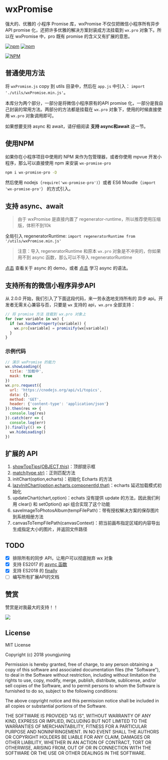 # wxPromise

强大的、优雅的 小程序 Promise 库，wxPromise 不仅仅把微信小程序所有异步 API promise 化，还把许多优雅的解决方案封装成方法挂载到 `wx.pro` 对象下。所以在 wxPromise 中，pro 既有 promise 的含义又有扩展的意思。

[![npm](https://img.shields.io/npm/v/wx-promise-pro.svg)](https://www.npmjs.com/package/wx-promise-pro) [![npm](https://img.shields.io/npm/dm/wx-promise-pro.svg)](https://www.npmjs.com/package/wx-promise-pro)

[![NPM](https://nodei.co/npm/wx-promise-pro.png?compact=true)](https://nodei.co/npm/wx-promise-pro/)

## 普通使用方法

将 `wxPromise.js` copy 到 utils 目录中，然后在 `app.js` 中引入： `import './utils/wxPromise.min.js'`。

本库分为两个部分，一部分是将微信小程序原有的API promise 化，一部分是我自己封装的常用方法。两部分的方法都是挂载在 `wx.pro` 对象下，使用的时候直接使用 `wx.pro` 对象调用即可。

如果想要支持 async 和 await，请仔细阅读 **支持 async和await** 这一节。

## 使用NPM

如果你在小程序项目中使用的 NPM 来作为包管理器，或者你使用 mpvue 开发小程序，那么可以直接使用 npm 来安装 `wx-promise-pro`

```bash
npm i wx-promise-pro -D
```

然后使用 nodejs（`require('wx-promise-pro')`）或者 ES6 Moudle（`import 'wx-promise-pro'`） 的方式引入。

## 支持 async、await

> 由于 wxPromise 是直接内置了 regenerator-runtime，所以推荐使用压缩版，体积不到10k

全局引入 regeneratorRuntime: `import regeneratorRuntime from '/utils/wxPromise.min.js'`

> 注意：导入 regeneratorRuntime 和原本 `wx.pro` 对象是不冲突的，你如果用不到 async 函数，那么可以不导入 regeneratorRuntime

[点击](./detail/async.md) 查看关于 async 的 demo，或者 [点击](http://es6.ruanyifeng.com/#docs/async) 学习 async 的语法。

## 支持所有的微信小程序异步API

从 2.0.0 开始，我们引入了下面这段代码，来一劳永逸地支持所有的 异步 api。开发者无需关心兼容与否，只要是 `wx` 支持的 api，`wx.pro` 全部支持：

```js
// 将 promise 方法 挂载到 wx.pro 对象上
for (var variable in wx) {
  if (wx.hasOwnProperty(variable)) {
    wx.pro[variable] = promisify(wx[variable])
  }
}
```

### 示例代码

```js
// 演示 wxPromise 的能力
wx.showLoading({
  title: '加载中',
  mask: true
})
wx.pro.request({
  url: 'https://cnodejs.org/api/v1/topics',
  data: {},
  method: 'GET',
  header: {'content-type': 'application/json'}
}).then(res => {
  console.log(res)
}).catch(err => {
  console.log(err)
}).finally(() => {
  wx.hideLoading()
})
```

## 扩展的 API

1. [showTopTips(OBJECT,this)](./detail/showTopTips.md)：顶部提示框
2. [match(type,str)](./detail/match.md)：正则匹配方法
3. initChart(option,echarts)：初始化 Echarts 的方法
4. [lazyInitChart(option,echarts,componentId,that)](./detail/lazyInitChart.md)：echarts 延迟加载模式初始化
5. updateChart(chart,option)：echats 没有提供 update 的方法，因此我们利用 clear() 和 setOption() api 组合实现了这个功能
6. saveImageToPhotosAlbum(tempFilePath)：带有授权解决方案的保存图片到系统相册方法
7. canvasToTempFilePath(canvasContext)：把当前画布指定区域的内容导出生成指定大小的图片，并返回文件路径

## TODO

* [x] 排除所有的同步 API，让用户可以彻底抛弃 wx 对象
* [x] 支持 ES2017 的 [async 函数](http://t.cn/RyUUVvA)
* [x] 支持 ES2018 的 [finally](http://t.cn/RuJyewc)
* [ ] 编写所有扩展API的文档

## 赞赏

赞赏是对我最大的支持！！

<img src="http://t.cn/RuKLpOz">

## License

MIT License

Copyright (c) 2018 youngjuning

Permission is hereby granted, free of charge, to any person obtaining a copy
of this software and associated documentation files (the "Software"), to deal
in the Software without restriction, including without limitation the rights
to use, copy, modify, merge, publish, distribute, sublicense, and/or sell
copies of the Software, and to permit persons to whom the Software is
furnished to do so, subject to the following conditions:

The above copyright notice and this permission notice shall be included in all
copies or substantial portions of the Software.

THE SOFTWARE IS PROVIDED "AS IS", WITHOUT WARRANTY OF ANY KIND, EXPRESS OR
IMPLIED, INCLUDING BUT NOT LIMITED TO THE WARRANTIES OF MERCHANTABILITY,
FITNESS FOR A PARTICULAR PURPOSE AND NONINFRINGEMENT. IN NO EVENT SHALL THE
AUTHORS OR COPYRIGHT HOLDERS BE LIABLE FOR ANY CLAIM, DAMAGES OR OTHER
LIABILITY, WHETHER IN AN ACTION OF CONTRACT, TORT OR OTHERWISE, ARISING FROM,
OUT OF OR IN CONNECTION WITH THE SOFTWARE OR THE USE OR OTHER DEALINGS IN THE
SOFTWARE.
